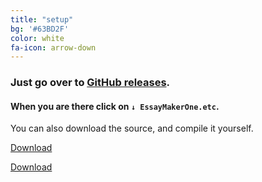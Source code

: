```yaml
---
title: "setup"
bg: '#63BD2F'
color: white
fa-icon: arrow-down
---
```


### Just go over to [GitHub releases](https://github.com/sargeant45/EssayMaker/latest/release).

#### When you are there click on `↓ EssayMakerOne.etc`.

You can also download the source, and compile it yourself.

<a class="github-button" href="https://github.com/sargeant45/essaymaker/archive/master.zip" data-style="mega">Download</a>

<a class="github-button" href="https://github.com/sargeant45/essaymaker/releases/" data-icon="octicon-cloud-download" data-style="mega">Download</a>

<script async defer id="github-bjs" src="https://buttons.github.io/buttons.js"></script>
